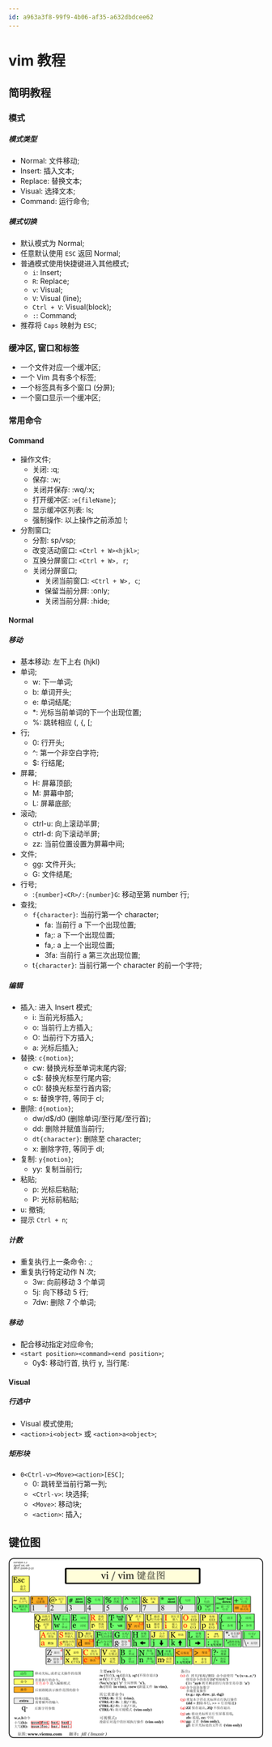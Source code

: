 ```yaml
---
id: a963a3f8-99f9-4b06-af35-a632dbdcee62
---
```


# vim 教程

## 简明教程

### 模式

##### 模式类型

- Normal: 文件移动;
- Insert: 插入文本;
- Replace: 替换文本;
- Visual: 选择文本;
- Command: 运行命令;

##### 模式切换

- 默认模式为 Normal;
- 任意默认使用 `ESC` 返回 Normal;
- 普通模式使用快捷键进入其他模式;
  - `i`: Insert;
  - `R`: Replace;
  - `v`: Visual;
  - `V`: Visual (line);
  - `Ctrl + V`: Visual(block);
  - `:`: Command;
- 推荐将 `Caps` 映射为 `ESC`;

### 缓冲区, 窗口和标签

- 一个文件对应一个缓冲区;
- 一个 Vim 具有多个标签;
- 一个标签具有多个窗口 (分屏);
- 一个窗口显示一个缓冲区;

### 常用命令

#### Command

- 操作文件;
  - 关闭: :q;
  - 保存: :w;
  - 关闭并保存: :wq/:x;
  - 打开缓冲区: :`e{fileName}`;
  - 显示缓冲区列表: ls;
  - 强制操作: 以上操作之前添加 !;
- 分割窗口;
  - 分割: sp/vsp;
  - 改变活动窗口: `<Ctrl + W><hjkl>`;
  - 互换分屏窗口: `<Ctrl + W>, r`;
  - 关闭分屏窗口;
    - 关闭当前窗口: `<Ctrl + W>, c`;
    - 保留当前分屏: :only;
    - 关闭当前分屏: :hide;

#### Normal

##### 移动

- 基本移动: 左下上右 (hjkl)
- 单词;
  - w: 下一单词;
  - b: 单词开头;
  - e: 单词结尾;
  - \*: 光标当前单词的下一个出现位置;
  - \%: 跳转相应 \(, \{, \[;
- 行;
  - 0: 行开头;
  - ^: 第一个非空白字符;
  - $: 行结尾;
- 屏幕;
  - H: 屏幕顶部;
  - M: 屏幕中部;
  - L: 屏幕底部;
- 滚动;
  - ctrl-u: 向上滚动半屏;
  - ctrl-d: 向下滚动半屏;
  - zz: 当前位置设置为屏幕中间;
- 文件;
  - gg: 文件开头;
  - G: 文件结尾;
- 行号;
  - :`{number}<CR>/:{number}G`: 移动至第 number 行;
- 查找;
  - `f{character}`: 当前行第一个 character;
    - fa: 当前行 a 下一个出现位置;
    - fa;: a 下一个出现位置;
    - fa,: a 上一个出现位置;
    - 3fa: 当前行 a 第三次出现位置;
  - t`{character}`: 当前行第一个 character 的前一个字符;

##### 编辑

- 插入: 进入 Insert 模式;
  - i: 当前光标插入;
  - o: 当前行上方插入;
  - O: 当前行下方插入;
  - a: 光标后插入;
- 替换: `c{motion}`;
  - cw: 替换光标至单词末尾内容;
  - c$: 替换光标至行尾内容;
  - c0: 替换光标至行首内容;
  - s: 替换字符, 等同于 cl;
- 删除: `d{motion}`;
  - dw/d$/d0 (删除单词/至行尾/至行首);
  - dd: 删除并赋值当前行;
  - `dt{character}`: 删除至 character;
  - x: 删除字符, 等同于 dl;
- 复制: `y{motion}`;
  - yy: 复制当前行;
- 粘贴;
  - p: 光标后粘贴;
  - P: 光标前粘贴;
- u: 撤销;
- 提示 `Ctrl + n`;

##### 计数

- 重复执行上一条命令: .;
- 重复执行特定动作 N 次;
  - 3w: 向前移动 3 个单词
  - 5j: 向下移动 5 行;
  - 7dw: 删除 7 个单词;

##### 移动

- 配合移动指定对应命令;
- `<start position><command><end position>`;
  - 0y$: 移动行首, 执行 y, 当行尾:

#### Visual

##### 行选中

- Visual 模式使用;
- `<action>i<object>` 或 `<action>a<object>`;

##### 矩形块

- `0<Ctrl-v><Move><action>[ESC]`;
  - 0: 跳转至当前行第一列;
  - `<Ctrl-v>`: 块选择;
  - `<Move>`: 移动块;
  - `<action>`: 插入;

## 键位图

![键位图](images/2024-04-07-10-18-34.png)
